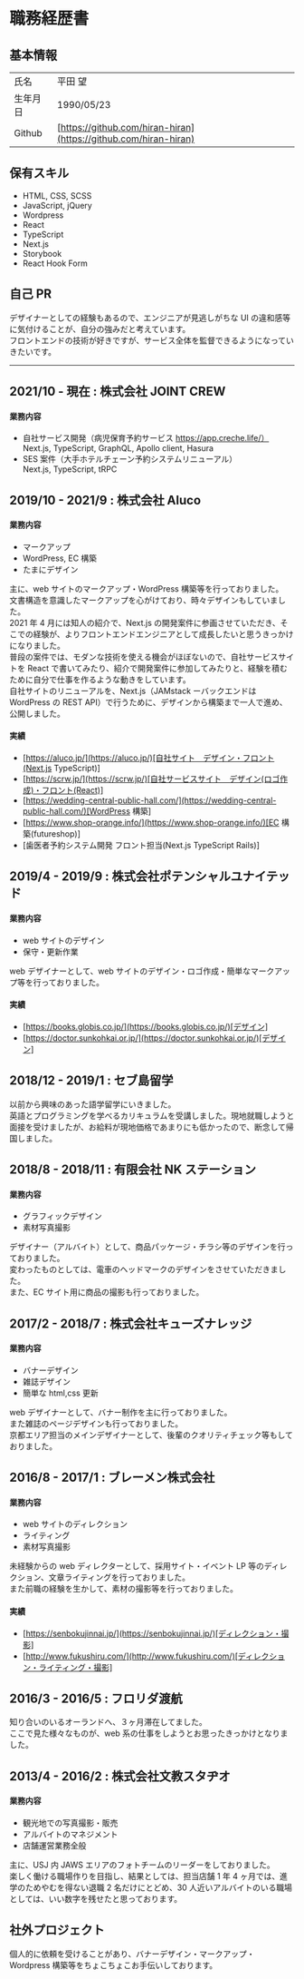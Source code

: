 # 職務経歴書

## 基本情報

|          |                                                                  |
| -------- | ---------------------------------------------------------------- |
| 氏名     | 平田 望                                                          |
| 生年月日 | 1990/05/23                                                       |
| Github   | [https://github.com/hiran-hiran](https://github.com/hiran-hiran) |

## 保有スキル

- HTML, CSS, SCSS
- JavaScript, jQuery
- Wordpress
- React
- TypeScript
- Next.js
- Storybook
- React Hook Form

## 自己 PR

デザイナーとしての経験もあるので、エンジニアが見逃しがちな UI の違和感等に気付けることが、自分の強みだと考えています。  
フロントエンドの技術が好きですが、サービス全体を監督できるようになっていきたいです。

<!-- #### 個人的に作成したもの
* [https://hirtata-resume.vercel.app/](https://hirtata-resume.vercel.app/)履歴書サイト[Next.js(SSG), TypeScript, Redux, MicroCMS, firebase(Authentication)]
* [https://hirata-tech-blog.vercel.app](https://hirata-tech-blog.vercel.app)個人ブログ[Next.js(SSG), MicroCMS] -->

---

## 2021/10 - 現在 : 株式会社 JOINT CREW

#### 業務内容

- 自社サービス開発（病児保育予約サービス https://app.creche.life/）  
  Next.js, TypeScript, GraphQL, Apollo client, Hasura
- SES 案件（大手ホテルチェーン予約システムリニューアル）  
  Next.js, TypeScript, tRPC

## 2019/10 - 2021/9 : 株式会社 Aluco

#### 業務内容

- マークアップ
- WordPress, EC 構築
- たまにデザイン

主に、web サイトのマークアップ・WordPress 構築等を行っておりました。  
文書構造を意識したマークアップを心がけており、時々デザインもしていました。  
2021 年 4 月には知人の紹介で、Next.js の開発案件に参画させていただき、そこでの経験が、よりフロントエンドエンジニアとして成長したいと思うきっかけになりました。  
普段の案件では、モダンな技術を使える機会がほぼないので、自社サービスサイトを React で書いてみたり、紹介で開発案件に参加してみたりと、経験を積むために自分で仕事を作るような動きをしています。  
自社サイトのリニューアルを、Next.js（JAMstack ーバックエンドは WordPress の REST API）で行うために、デザインから構築まで一人で進め、公開しました。

#### 実績

- [https://aluco.jp/](https://aluco.jp/)[自社サイト　デザイン・フロント(Next.js TypeScript)]
- [https://scrw.jp/](https://scrw.jp/)[自社サービスサイト　デザイン(ロゴ作成)・フロント(React)]
- [https://wedding-central-public-hall.com/](https://wedding-central-public-hall.com/)[WordPress 構築]
- [https://www.shop-orange.info/](https://www.shop-orange.info/)[EC 構築(futureshop)]
- [歯医者予約システム開発 フロント担当(Next.js TypeScript Rails)]

## 2019/4 - 2019/9 : 株式会社ポテンシャルユナイテッド

#### 業務内容

- web サイトのデザイン
- 保守・更新作業

web デザイナーとして、web サイトのデザイン・ロゴ作成・簡単なマークアップ等を行っておりました。

#### 実績

- [https://books.globis.co.jp/](https://books.globis.co.jp/)[デザイン]
- [https://doctor.sunkohkai.or.jp/](https://doctor.sunkohkai.or.jp/)[デザイン]

## 2018/12 - 2019/1 : セブ島留学

以前から興味のあった語学留学にいきました。  
英語とプログラミングを学べるカリキュラムを受講しました。現地就職しようと面接を受けましたが、お給料が現地価格であまりにも低かったので、断念して帰国しました。

## 2018/8 - 2018/11 : 有限会社 NK ステーション

#### 業務内容

- グラフィックデザイン
- 素材写真撮影

デザイナー（アルバイト）として、商品パッケージ・チラシ等のデザインを行っておりました。  
変わったものとしては、電車のヘッドマークのデザインをさせていただきました。  
また、EC サイト用に商品の撮影も行っておりました。

## 2017/2 - 2018/7 : 株式会社キューズナレッジ

#### 業務内容

- バナーデザイン
- 雑誌デザイン
- 簡単な html,css 更新

web デザイナーとして、バナー制作を主に行っておりました。  
また雑誌のページデザインも行っておりました。  
京都エリア担当のメインデザイナーとして、後輩のクオリティチェック等もしておりました。

## 2016/8 - 2017/1 : ブレーメン株式会社

#### 業務内容

- web サイトのディレクション
- ライティング
- 素材写真撮影

未経験からの web ディレクターとして、採用サイト・イベント LP 等のディレクション、文章ライティングを行っておりました。  
また前職の経験を生かして、素材の撮影等を行っておりました。

#### 実績

- [https://senbokujinnai.jp/](https://senbokujinnai.jp/)[ディレクション・撮影]
- [http://www.fukushiru.com/](http://www.fukushiru.com/)[ディレクション・ライティング・撮影]

## 2016/3 - 2016/5 : フロリダ渡航

知り合いのいるオーランドへ、３ヶ月滞在してました。  
ここで見た様々なものが、web 系の仕事をしようとお思ったきっかけとなりました。

## 2013/4 - 2016/2 : 株式会社文教スタヂオ

#### 業務内容

- 観光地での写真撮影・販売
- アルバイトのマネジメント
- 店舗運営業務全般

主に、USJ 内 JAWS エリアのフォトチームのリーダーをしておりました。  
楽しく働ける職場作りを目指し、結果としては、担当店舗 1 年 4 ヶ月では、進学のためやむを得ない退職 2 名だけにとどめ、30 人近いアルバイトのいる職場としては、いい数字を残せたと思っております。

## 社外プロジェクト

個人的に依頼を受けることがあり、バナーデザイン・マークアップ・Wordpress 構築等をちょこちょこお手伝いしております。

